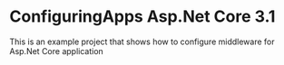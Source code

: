 # ConfiguringApps Asp.Net Core 3.1

This is an example project that shows how to configure middleware for Asp.Net Core application

